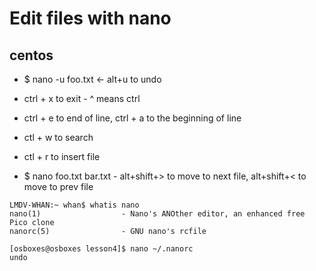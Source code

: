 # Edit files with nano

## centos

- $ nano -u foo.txt <- alt+u to undo

- ctrl + x to exit - ^ means ctrl

- ctrl + e to end of line, ctrl + a to the beginning of line

- ctl + w to search

- ctl + r to insert file

- $ nano foo.txt bar.txt - alt+shift+> to move to next file, alt+shift+< to move to prev file

```
LMDV-WHAN:~ whan$ whatis nano
nano(1)                  - Nano's ANOther editor, an enhanced free Pico clone
nanorc(5)                - GNU nano's rcfile

[osboxes@osboxes lesson4]$ nano ~/.nanorc
undo
```
